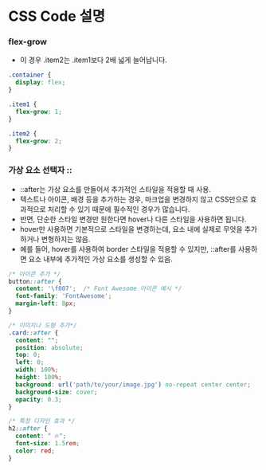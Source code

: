# CSS Code 설명

### flex-grow
- 이 경우 .item2는 .item1보다 2배 넓게 늘어납니다.
```css
.container {
  display: flex;
}

.item1 {
  flex-grow: 1;
}

.item2 {
  flex-grow: 2;
}
```

### 가상 요소 선택자 ::
- ::after는 가상 요소를 만들어서 추가적인 스타일을 적용할 때 사용. 
- 텍스트나 아이콘, 배경 등을 추가하는 경우, 마크업을 변경하지 않고 CSS만으로 효과적으로 처리할 수 있기 때문에 필수적인 경우가 많습니다. 
- 반면, 단순한 스타일 변경만 원한다면 hover나 다른 스타일을 사용하면 됩니다.
- hover만 사용하면 기본적으로 스타일을 변경하는데, 요소 내에 실제로 무엇을 추가하거나 변형하지는 않음.
- 예를 들어, hover를 사용하여 border 스타일을 적용할 수 있지만, ::after를 사용하면 요소 내부에 추가적인 가상 요소를 생성할 수 있음.
```css
/* 아이콘 추가 */
button::after {
  content: '\f007';  /* Font Awesome 아이콘 예시 */
  font-family: 'FontAwesome';
  margin-left: 8px;
}
```
```css
/* 이미지나 도형 추가*/
.card::after {
  content: "";
  position: absolute;
  top: 0;
  left: 0;
  width: 100%;
  height: 100%;
  background: url('path/to/your/image.jpg') no-repeat center center;
  background-size: cover;
  opacity: 0.3;
}
```
```css
/* 특정 디자인 효과 */
h2::after {
  content: " 🔥";
  font-size: 1.5rem;
  color: red;
}
```
